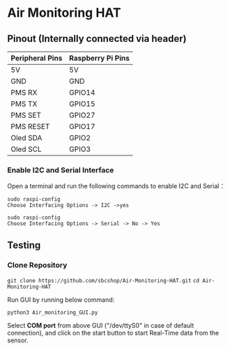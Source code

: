 # Air Monitoring HAT

## Pinout (Internally connected via header)

| Peripheral Pins  | Raspberry Pi Pins |
| ---------------- | ----------------- |
| 5V     	| 5V       |
| GND     	| GND      |
| PMS RX    | GPIO14   |
| PMS TX    | GPIO15   |
| PMS SET   | GPIO27   |
| PMS RESET | GPIO17   |
| Oled SDA  | GPIO2    |
| Oled SCL  | GPIO3    |


### Enable I2C and Serial Interface

Open a terminal and run the following commands to enable I2C and Serial：

```terminal
sudo raspi-config 
Choose Interfacing Options -> I2C ->yes 
```

```terminal
sudo raspi-config
Choose Interfacing Options -> Serial -> No -> Yes
```

## Testing

### Clone Repository

``` git clone https://github.com/sbcshop/Air-Monitoring-HAT.git ```
``` cd Air-Monitoring-HAT ```

Run GUI by running below command:

``` python3 Air_monitoring_GUI.py ```

Select <b>COM port</b> from above GUI ("/dev/ttyS0" in case of default connection), 
and click on the start button to start Real-Time data from the sensor.



